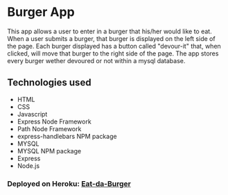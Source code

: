# Burger App
This app allows a user to enter in a burger that his/her would like to eat.  When a user submits a burger, that burger is
displayed on the left side of the page.  Each burger displayed has a button called "devour-it" that, when clicked, will move
that burger to the right side of the page.  The app stores every burger wether devoured or not within a mysql database.


## Technologies used
* HTML
* CSS
* Javascript
* Express Node Framework
* Path Node Framework
* express-handlebars NPM package
* MYSQL
* MYSQL NPM package
* Express
* Node.js

### Deployed on Heroku: [Eat-da-Burger](https://pacific-spire-19292.herokuapp.com/index)